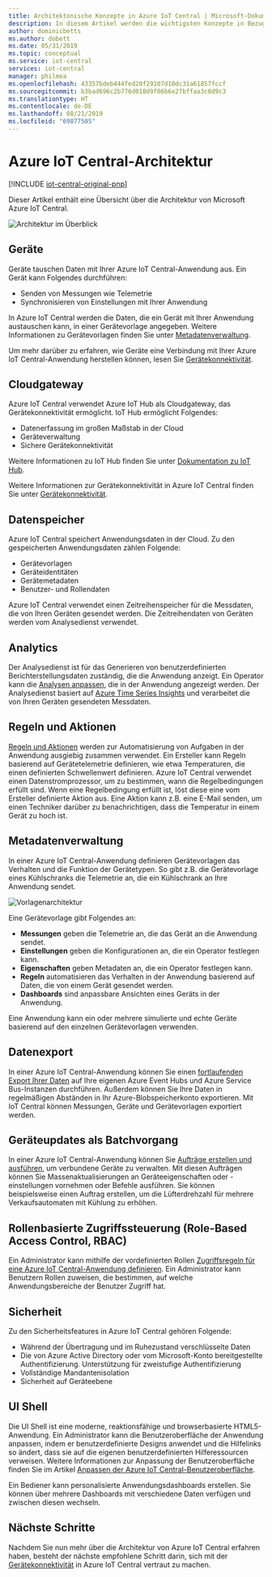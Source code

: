 ```yaml
---
title: Architektonische Konzepte in Azure IoT Central | Microsoft-Dokumentation
description: In diesem Artikel werden die wichtigsten Konzepte in Bezug auf die Architektur von Azure IoT Central vorgestellt.
author: dominicbetts
ms.author: dobett
ms.date: 05/31/2019
ms.topic: conceptual
ms.service: iot-central
services: iot-central
manager: philmea
ms.openlocfilehash: 43357bdeb444fed20f29107d10dc31a61857fccf
ms.sourcegitcommit: b3bad696c2b776d018d9f06b6e27bffaa3c0d9c3
ms.translationtype: HT
ms.contentlocale: de-DE
ms.lasthandoff: 08/21/2019
ms.locfileid: "69877505"
---
```

# <a name="azure-iot-central-architecture"></a>Azure IoT Central-Architektur

[!INCLUDE [iot-central-original-pnp](../../includes/iot-central-original-pnp-note.md)]

Dieser Artikel enthält eine Übersicht über die Architektur von Microsoft Azure IoT Central.

![Architektur im Überblick](media/concepts-architecture/architecture.png)

## <a name="devices"></a>Geräte

Geräte tauschen Daten mit Ihrer Azure IoT Central-Anwendung aus. Ein Gerät kann Folgendes durchführen:

- Senden von Messungen wie Telemetrie
- Synchronisieren von Einstellungen mit Ihrer Anwendung

In Azure IoT Central werden die Daten, die ein Gerät mit Ihrer Anwendung austauschen kann, in einer Gerätevorlage angegeben. Weitere Informationen zu Gerätevorlagen finden Sie unter [Metadatenverwaltung](#metadata-management).

Um mehr darüber zu erfahren, wie Geräte eine Verbindung mit Ihrer Azure IoT Central-Anwendung herstellen können, lesen Sie [Gerätekonnektivität](concepts-connectivity.md).

## <a name="cloud-gateway"></a>Cloudgateway

Azure IoT Central verwendet Azure IoT Hub als Cloudgateway, das Gerätekonnektivität ermöglicht. IoT Hub ermöglicht Folgendes:

- Datenerfassung im großen Maßstab in der Cloud
- Geräteverwaltung
- Sichere Gerätekonnektivität

Weitere Informationen zu IoT Hub finden Sie unter [Dokumentation zu IoT Hub](https://docs.microsoft.com/azure/iot-hub/).

Weitere Informationen zur Gerätekonnektivität in Azure IoT Central finden Sie unter [Gerätekonnektivität](concepts-connectivity.md).

## <a name="data-stores"></a>Datenspeicher

Azure IoT Central speichert Anwendungsdaten in der Cloud. Zu den gespeicherten Anwendungsdaten zählen Folgende:

- Gerätevorlagen
- Geräteidentitäten
- Gerätemetadaten
- Benutzer- und Rollendaten

Azure IoT Central verwendet einen Zeitreihenspeicher für die Messdaten, die von Ihren Geräten gesendet werden. Die Zeitreihendaten von Geräten werden vom Analysedienst verwendet.

## <a name="analytics"></a>Analytics

Der Analysedienst ist für das Generieren von benutzerdefinierten Berichterstellungsdaten zuständig, die die Anwendung anzeigt. Ein Operator kann die [Analysen anpassen](howto-create-analytics.md), die in der Anwendung angezeigt werden. Der Analysedienst basiert auf [Azure Time Series Insights](https://azure.microsoft.com/services/time-series-insights/) und verarbeitet die von Ihren Geräten gesendeten Messdaten.

## <a name="rules-and-actions"></a>Regeln und Aktionen

[Regeln und Aktionen](howto-create-telemetry-rules.md) werden zur Automatisierung von Aufgaben in der Anwendung ausgiebig zusammen verwendet. Ein Ersteller kann Regeln basierend auf Gerätetelemetrie definieren, wie etwa Temperaturen, die einen definierten Schwellenwert definieren. Azure IoT Central verwendet einen Datenstromprozessor, um zu bestimmen, wann die Regelbedingungen erfüllt sind. Wenn eine Regelbedingung erfüllt ist, löst diese eine vom Ersteller definierte Aktion aus. Eine Aktion kann z.B. eine E-Mail senden, um einen Techniker darüber zu benachrichtigen, dass die Temperatur in einem Gerät zu hoch ist.

## <a name="metadata-management"></a>Metadatenverwaltung

In einer Azure IoT Central-Anwendung definieren Gerätevorlagen das Verhalten und die Funktion der Gerätetypen. So gibt z.B. die Gerätevorlage eines Kühlschranks die Telemetrie an, die ein Kühlschrank an Ihre Anwendung sendet.

![Vorlagenarchitektur](media/concepts-architecture/template_architecture.png)

Eine Gerätevorlage gibt Folgendes an:

- **Messungen** geben die Telemetrie an, die das Gerät an die Anwendung sendet.
- **Einstellungen** geben die Konfigurationen an, die ein Operator festlegen kann.
- **Eigenschaften** geben Metadaten an, die ein Operator festlegen kann.
- **Regeln** automatisieren das Verhalten in der Anwendung basierend auf Daten, die von einem Gerät gesendet werden.
- **Dashboards** sind anpassbare Ansichten eines Geräts in der Anwendung.

Eine Anwendung kann ein oder mehrere simulierte und echte Geräte basierend auf den einzelnen Gerätevorlagen verwenden.

## <a name="data-export"></a>Datenexport

In einer Azure IoT Central-Anwendung können Sie einen [fortlaufenden Export Ihrer Daten](howto-export-data-event-hubs-service-bus.md) auf Ihre eigenen Azure Event Hubs und Azure Service Bus-Instanzen durchführen. Außerdem können Sie Ihre Daten in regelmäßigen Abständen in Ihr Azure-Blobspeicherkonto exportieren. Mit IoT Central können Messungen, Geräte und Gerätevorlagen exportiert werden.

## <a name="batch-device-updates"></a>Geräteupdates als Batchvorgang

In einer Azure IoT Central-Anwendung können Sie [Aufträge erstellen und ausführen](howto-run-a-job.md), um verbundene Geräte zu verwalten. Mit diesen Aufträgen können Sie Massenaktualisierungen an Geräteeigenschaften oder -einstellungen vornehmen oder Befehle ausführen. Sie können beispielsweise einen Auftrag erstellen, um die Lüfterdrehzahl für mehrere Verkaufsautomaten mit Kühlung zu erhöhen.

## <a name="role-based-access-control-rbac"></a>Rollenbasierte Zugriffssteuerung (Role-Based Access Control, RBAC)

Ein Administrator kann mithilfe der vordefinierten Rollen [Zugriffsregeln für eine Azure IoT Central-Anwendung definieren](howto-administer.md). Ein Administrator kann Benutzern Rollen zuweisen, die bestimmen, auf welche Anwendungsbereiche der Benutzer Zugriff hat.

## <a name="security"></a>Sicherheit

Zu den Sicherheitsfeatures in Azure IoT Central gehören Folgende:

- Während der Übertragung und im Ruhezustand verschlüsselte Daten
- Die von Azure Active Directory oder vom Microsoft-Konto bereitgestellte Authentifizierung. Unterstützung für zweistufige Authentifizierung
- Vollständige Mandantenisolation
- Sicherheit auf Geräteebene

## <a name="ui-shell"></a>UI Shell

Die UI Shell ist eine moderne, reaktionsfähige und browserbasierte HTML5-Anwendung.
Ein Administrator kann die Benutzeroberfläche der Anwendung anpassen, indem er benutzerdefinierte Designs anwendet und die Hilfelinks so ändert, dass sie auf die eigenen benutzerdefinierten Hilferessourcen verweisen. Weitere Informationen zur Anpassung der Benutzeroberfläche finden Sie im Artikel [Anpassen der Azure IoT Central-Benutzeroberfläche](howto-customize-ui.md).

Ein Bediener kann personalisierte Anwendungsdashboards erstellen. Sie können über mehrere Dashboards mit verschiedene Daten verfügen und zwischen diesen wechseln.

## <a name="next-steps"></a>Nächste Schritte

Nachdem Sie nun mehr über die Architektur von Azure IoT Central erfahren haben, besteht der nächste empfohlene Schritt darin, sich mit der [Gerätekonnektivität](concepts-connectivity.md) in Azure IoT Central vertraut zu machen.